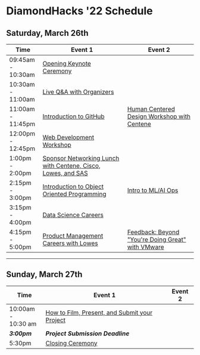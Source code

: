# DiamondHacks '22 Schedule
## Saturday, March 26th
|      **Time**      | **Event 1** | **Event 2** |
|----------|-------------|-------------|
|09:45am -</br> 10:30am|[Opening Keynote Ceremony ](https://ncsu.zoom.us/s/94527083393)|||
|10:30am -</br> 11:00am|[Live Q&A with Organizers](https://ncsu.zoom.us/j/97614129134 )|||
|11:00am -</br> 11:45pm|[Introduction to GitHub](https://ncsu.zoom.us/j/95587780880)|[Human Centered Design Workshop with Centene](https://ncsu.zoom.us/j/92273306001)||
|12:00pm -</br> 12:45pm|[Web Development Workshop](https://ncsu.zoom.us/j/94776325232)||
|1:00pm -</br> 2:00pm|[Sponsor Networking Lunch with Centene, Cisco, Lowes, and SAS](https://ncsu.zoom.us/j/94617665590)|||
|2:15pm -</br> 3:00pm|[Introduction to Object Oriented Programming](https://ncsu.zoom.us/j/91265436557)|[Intro to ML/AI Ops](https://ncsu.zoom.us/j/96560445538)|
|3:15pm -</br> 4:00pm|[Data Science Careers](https://ncsu.zoom.us/j/97136212194)||
|4:15pm -</br> 5:00pm|[Product Management Careers with Lowes](https://ncsu.zoom.us/j/98299750520)|[Feedback: Beyond "You're Doing Great" with VMware](https://ncsu.zoom.us/j/91300052192)|

---
## Sunday, March 27th
| **Time** | **Event 1** | **Event 2** |
|----------|-------------|-------------|
|10:00am -</br> 10:30 am|[How to Film, Present, and Submit your Project](https://ncsu.zoom.us/j/94256560131)||
|***3:00pm***|***Project Submission Deadline***||
|5:30pm|[Closing Ceremony](https://ncsu.zoom.us/s/95797939841)||
